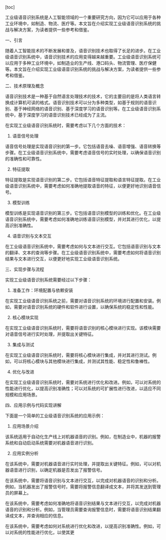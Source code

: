 
[toc]                    
                
                
工业级语音识别系统是人工智能领域的一个重要研究方向，因为它可以应用于各种工业环境中，如制造、物流、医疗等。本文旨在介绍实现工业级语音识别系统的挑战与解决方案，为读者提供一些参考和借鉴。

一、引言

随着人工智能技术的不断发展和普及，语音识别技术也取得了长足的进步。在工业级语音识别系统中，语音识别技术的应用变得越来越重要。工业级语音识别系统可以应用于多种工业环境中，如制造业的生产线、港口码头、物流管理、医疗保健等。本文旨在介绍实现工业级语音识别系统的挑战与解决方案，为读者提供一些参考和借鉴。

二、技术原理及概念

语音识别技术是一种基于自然语言处理技术的技术，它的主要目的是将人类语言转换成计算机可读的格式。语音识别技术可以分为多种类型，如基于规则的语音识别、基于神经网络的语音识别、基于深度学习的语音识别等。在工业级语音识别系统中，基于深度学习的语音识别技术已经成为了主流。

在实现工业级语音识别系统时，需要考虑以下几个方面的技术：

1. 语音信号处理

语音信号处理是实现语音识别的第一步。它包括语音去噪、语音增强、语音转换等步骤。在工业级语音识别系统中，需要考虑语音信号的实时处理，以确保语音识别的准确性和可靠性。

2. 特征提取

特征提取是实现语音识别的第二步。它包括语音特征提取和语言特征提取。在工业级语音识别系统中，需要考虑如何准确地提取语音的特征，以便更好地识别语音信号。

3. 模型训练

模型训练是实现语音识别的第三步。它包括语音识别模型的训练和优化。在工业级语音识别系统中，需要考虑如何准确地训练语音识别模型，并对其进行优化，以提高识别准确性。

4. 语音识别与文本交互

在工业级语音识别系统中，需要考虑如何与文本进行交互。它包括语音识别与文本的翻译、文本的查询等步骤。在工业级语音识别系统中，需要考虑如何将语音识别结果与文本进行交互，以便更好地实现工业级语音识别系统。

三、实现步骤与流程

实现工业级语音识别系统需要经过以下步骤：

1. 准备工作：环境配置与依赖安装

在实现工业级语音识别系统之前，需要对语音识别系统的环境进行配置和安装。例如，需要对语音识别系统的硬件和软件进行设置，以确保系统的稳定性和性能。

2. 核心模块实现

在实现工业级语音识别系统时，需要将语音识别的核心模块进行实现。该模块需要对语音信号进行实时处理，并提取出关键特征。

3. 集成与测试

在实现工业级语音识别系统时，需要将核心模块进行集成，并对其进行测试。例如，可以将核心模块与其他模块进行集成，并测试其性能、稳定性和鲁棒性。

4. 优化与改进

在实现工业级语音识别系统时，需要对系统进行优化和改进。例如，可以对系统的性能进行优化，以提高识别准确性；可以对系统的可扩展性进行改进，以适应不同规模和应用场景。

四、应用示例与代码实现讲解

下面是一个简单的工业级语音识别系统的应用示例：

1. 应用场景介绍

该系统适用于自动化生产线上对机器语音的识别。例如，在制造业中，机器的报警系统和自动启动系统需要对机器语音进行识别。

2. 应用实例分析

在该系统中，需要对机器语音进行实时处理，并提取出关键特征。例如，可以对机器语音进行识别，以确定机器是否发出了报警信号。

在该系统中，需要将语音识别与文本进行交互，以完成对机器语音的识别和分析。例如，当机器发出了报警信号时，需要将报警信息翻译成文本，并将其发送到管理员的屏幕上。

在该系统中，需要考虑如何准确地将语音识别结果与文本进行交互，以完成对机器语音的识别和分析。例如，当管理员需要查询报警信息时，需要将语音识别结果翻译成文本，并查询相应的信息。

在该系统中，需要考虑如何对系统进行优化和改进，以提高识别准确性。例如，可以对系统的性能进行优化，以使其更

